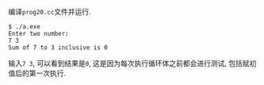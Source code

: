 编译`prog20.cc`文件并运行. 

```
$ ./a.exe
Enter two number:
7 3
Sum of 7 to 3 inclusive is 0
```

输入`7 3`, 可以看到结果是`0`, 这是因为每次执行循环体之前都会进行测试, 包括赋初值后的第一次执行. 